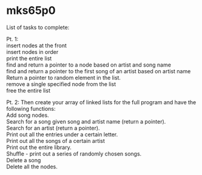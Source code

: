 # mks65p0

List of tasks to complete:  
  
Pt. 1:  
insert nodes at the front  
insert nodes in order  
print the entire list  
find and return a pointer to a node based on artist and song name  
find and return a pointer to the first song of an artist based on artist name  
Return a pointer to random element in the list.  
remove a single specified node from the list  
free the entire list  
  
Pt. 2: Then create your array of linked lists for the full program and have the following functions:  
Add song nodes.  
Search for a song given song and artist name (return a pointer).  
Search for an artist (return a pointer).  
Print out all the entries under a certain letter.  
Print out all the songs of a certain artist  
Print out the entire library.  
Shuffle - print out a series of randomly chosen songs.  
Delete a song  
Delete all the nodes.  

